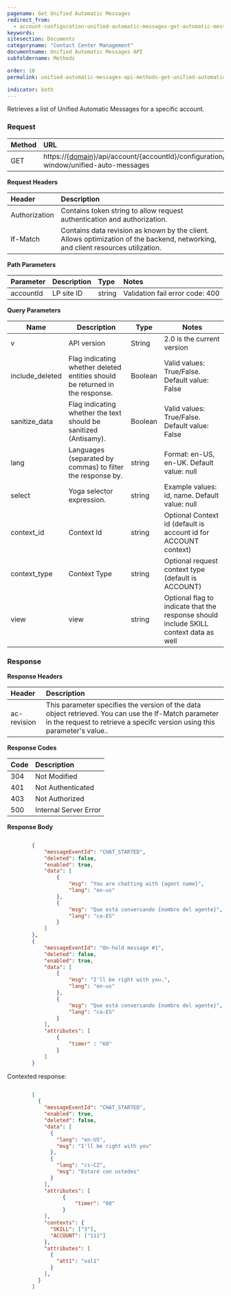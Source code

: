 ```yaml
---
pagename: Get Unified Automatic Messages
redirect_from:
  - account-configuration-unified-automatic-messages-get-automatic-messages.html
keywords:
sitesection: Documents
categoryname: "Contact Center Management"
documentname: Unified Automatic Messages API
subfoldername: Methods

order: 10
permalink: unified-automatic-messages-api-methods-get-unified-automatic-messages.html

indicator: both
---
```


Retrieves a list of Unified Automatic Messages for a specific account.

### Request

| Method | URL |
| :-------- | :------ |
| GET | https://[{domain}](/agent-domain-domain-api.html)/api/account/{accountId}/configuration/engagement-window/unified-auto-messages |

**Request Headers**

| Header | Description |
| :------- | :-------------- |
 |Authorization | Contains token string to allow request authentication and authorization. |
| If-Match | Contains data revision as known by the client. Allows optimization of the backend, networking, and client resources utilization. |


**Path Parameters**

 |Parameter|  Description|  Type|  Notes|
 |:----------|  :--------------|  :--------------|  :---|
 |accountId|  LP site ID|  string |  Validation fail error code: 400 |

**Query Parameters**

| Name            | Description                                                                  | Type    | Notes                                          |
|-----------------|------------------------------------------------------------------------------|---------|------------------------------------------------|
| v               | API version                                                                  | String  | 2.0 is the current version                     |
| include_deleted | Flag indicating whether deleted entities should be returned in the response. | Boolean | Valid values: True/False. Default value: False |
| sanitize_data   | Flag indicating whether the text should be sanitized (Antisamy).             | Boolean | Valid values: True/False. Default value: False |
| lang            | Languages (separated by commas) to filter the response by.                   | string  | Format: en-US, en-UK. Default value: null      |
| select          | Yoga selector expression.                                                    | string  | Example values: id, name. Default value: null  |
| context_id      | Context Id                                                                   | string  | Optional Context id (default is account id for ACCOUNT context)     |
| context_type    | Context Type                                                                 | string  | Optional request context type (default is ACCOUNT)     |
| view            | view                                                                         | string  | Optional flag to indicate that the response should include SKILL context data as well     |


### Response

**Response Headers**

| Header|  Description |
 |:-------  | :----- |
 |ac-revision | This parameter specifies the version of the data object retrieved. You can use the If-Match parameter in the request to retrieve a specifc version using this parameter's value.. |

**Response Codes**

| Code | Description |
| :----- | :------------ |
| 304 | Not Modified |
| 401 | Not Authenticated |
| 403 | Not Authorized |
| 500 | Internal Server Error |

**Response Body**

```json

        {
            "messageEventId": "CHAT_STARTED",
            "deleted": false,
            "enabled": true,
            "data": [
                {
                    "msg": "You are chatting with {agent name}",
                    "lang": "en-us"
                },
                {
                    "msg": "Que está conversando {nombre del agente}",
                    "lang": "ca-ES"
                }
            ]
        },
        {
            "messageEventId": "On-hold message #1",
            "deleted": false,
            "enabled": true,
            "data": [
                {
                    "msg": "I'll be right with you.",
                    "lang": "en-us"
                },
                {
                    "msg": "Que está conversando {nombre del agente}",
                    "lang": "ca-ES"
                }
            ],
            "attributes": [
                {
                    "timer" : "60"
                }
            ]
        }
```

Contexted response:

```json

		[
		  {
		    "messageEventId": "CHAT_STARTED",
		    "enabled": true,
		    "deleted": false,
		    "data": [
		      {
		        "lang": "en-US",
		        "msg": "I'll be right with you"
		      },
		      {
		        "lang": "cs-CZ",
		        "msg": "Estaré con ustedes"
		      }
		    ],    
		    "attributes": [
		          {
		              "timer": "60"
		          }
		    ],
		    "contexts": {
		      "SKILL": ["3"],
		      "ACCOUNT": ["111"]
		    },
		    "attributes": [
		      {
		        "att1": "val1"
		      }
		    ],
		  }
		]
```
